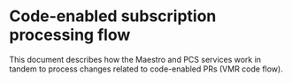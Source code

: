 # Code-enabled subscription processing flow

This document describes how the Maestro and PCS services work in tandem to process changes related to code-enabled PRs (VMR code flow).

